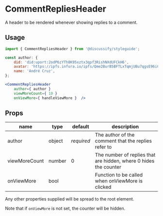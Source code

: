 # CommentRepliesHeader

A header to be rendered whenever showing replies to a comment.

## Usage

```jsx
import { CommentRepliesHeader } from '@discussify/styleguide';

const author: {
    did: 'did:uport:2odP6zYTh8K95xztx3qpf3RishNXdUFCkH6',
    avatar: 'https://ipfs.infura.io/ipfs/Qme2BurB5BFTLxTqmjUBu7qgsE96iCpf6iJD9MurhBRoSC',
    name: 'André Cruz',
};

<CommentRepliesHeader
    author={ author }
    viewMoreCount={ 10 }
    onViewMore={ handleViewMore }  />
```

## Props

| name | type | default | description |
| ---- | ---- | ------- | ----------- |
| author | object | *required* | The author of the comment that the replies refer to |
| viewMoreCount | number | 0 | The number of replies that are hidden, where 0 hides the counter |
| onViewMore | bool | | Function to be called when onViewMore is clicked |

Any other properties supplied will be spread to the root element.

Note that if `onViewMore` is not set, the counter will be hidden.
